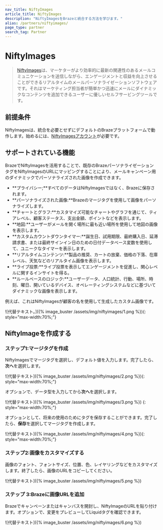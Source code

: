 ```yaml
---
nav_title: NiftyImages
article_title: NiftyImages
description: "NiftyImagesをBrazeと統合する方法を学びます。"
alias: /partners/niftyimages/
page_type: partner
search_tag: Partner
---
```


# NiftyImages

> [NiftyImages](https://niftyimages.com)は、マーケターがより効率的に最新の関連性のあるメールコミュニケーションを送信しながら、エンゲージメントと収益を向上させることができるリアルタイムのメールパーソナライゼーションソフトウェアです。それはマーケティング担当者が簡単かつ迅速にメールにダイナミックなコンテンツを追加できるユーザーに優しいセルフサービングツールです。

## 前提条件

NiftyImagesは、統合を必要とせずにデフォルトのBrazeプラットフォームで動作します。始めるには、[NiftyImagesアカウント](https://niftyimages.com/Signup)が必要です。

## サポートされている機能

BrazeでNiftyImagesを活用することで、既存のBrazeパーソナライゼーションタグをNiftyImagesのURLにマッピングすることにより、メールキャンペーン用のダイナミックでパーソナライズされた画像を作成できます。

- **プライバシー;**すべてのデータはNiftyImagesではなく、Brazeに保存されます。
- **パーソナライズされた画像:**Brazeのマージタグを使用して画像をパーソナライズします。
- **チャートとグラフ:**カスタマイズ可能なチャートやグラフを通じて、ティアレベル、顧客ステータス、支出金額、ポイントなどを表示します。
- **地図:**ユーザーがメールを開く場所に最も近い場所を使用して地図の画像を表示します。
- **カスタムカウントダウンタイマー:**誕生日、試用期限、最終購入日、延滞請求書、または最終サインイン日のための日付データベース変数を使用して、ユニークなタイマーを表示します。
- **リアルタイムコンテンツ:**製品の推奨、カートの放棄、価格の下落、在庫レベル、天気などのリアルタイム画像を表示します。
- **ライブ投票:**ライブ投票を表示してエンゲージメントを促進し、関心レベルに関するインサイトを得る。
- **ルールベースのロジック:**ユーザーデータ、人口統計、行動、場所、時刻、曜日、開いているデバイス、オペレーティングシステムなどに基づいてダイナミックな画像を表示します。

例えば、これはNiftyImagesが顧客の名を使用して生成したカスタム画像です。

![代替テキスト。]({% image_buster /assets/img/niftyimages/1.png %}){: style="max-width:70%;"}

## NiftyImageを作成する

### ステップ1:マージタグを作成

NiftyImagesでマージタグを選択し、デフォルト値を入力します。完了したら、**次へ**を選択します。

![代替テキスト]({% image_buster /assets/img/niftyimages/2.png %}){: style="max-width:70%;"}

オプションで、データ型を入力してから**次へ**を選択します。

![代替テキスト]({% image_buster /assets/img/niftyimages/3.png %})
{: style="max-width:70%;"}

オプションとして、将来の使用のためにタグを保存することができます。完了したら、**保存**を選択してマージタグを作成します。

![代替テキスト]({% image_buster /assets/img/niftyimages/4.png %}){: style="max-width:70%;"}

### ステップ2:画像をカスタマイズする

画像のフォント、フォントサイズ、位置、色、レイヤリングなどをカスタマイズします。終了したら、画像のURLをコピーしてください。

![代替テキスト]({% image_buster /assets/img/niftyimages/5.png %})

### ステップ 3:Brazeに画像URLを追加

Brazeでキャンペーンまたはキャンバスを開封し、NiftyImageのURLを貼り付けます。オプションで、変更をプレビューしてLiquidタグを確認できます。

![代替テキスト]({% image_buster /assets/img/niftyimages/6.png %})

